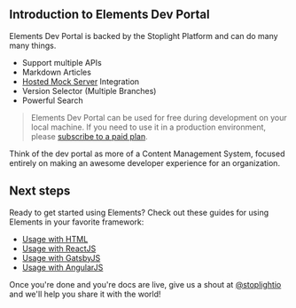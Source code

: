 ## Introduction to Elements Dev Portal

Elements Dev Portal is backed by the Stoplight Platform and can do many many things. 

- Support multiple APIs
- Markdown Articles
- [Hosted Mock Server](https://meta.stoplight.io/docs/platform/3.-design/d.setting-up-a-mock-server.md) Integration
- Version Selector (Multiple Branches)
- Powerful Search

> Elements Dev Portal can be used for free during development on your local machine. If you need to use it in a production environment, please [subscribe to a paid plan](https://stoplight.io/pricing).

Think of the dev portal as more of a Content Management System, focused entirely on making an awesome developer experience for an organization.

## Next steps

Ready to get started using Elements? Check out these guides for using Elements in your favorite framework:

- [Usage with HTML](html.md)
- [Usage with ReactJS](react.md)
- [Usage with GatsbyJS](gatsby.md)
- [Usage with AngularJS](angular.md)

Once you're done and you're docs are live, give us a shout at [@stoplightio](https://twitter.com/stoplightio) and we'll help you share it with the world!
